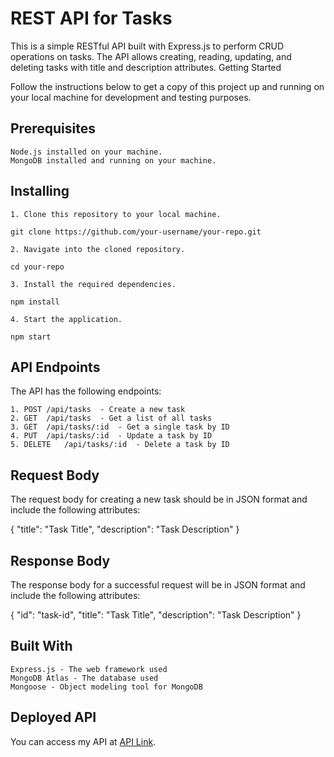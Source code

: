 # REST API for Tasks

This is a simple RESTful API built with Express.js to perform CRUD operations on tasks. The API allows creating, reading, updating, and deleting tasks with title and description attributes.
Getting Started

Follow the instructions below to get a copy of this project up and running on your local machine for development and testing purposes.

## Prerequisites

    Node.js installed on your machine.
    MongoDB installed and running on your machine.

## Installing

    1. Clone this repository to your local machine.
    
    git clone https://github.com/your-username/your-repo.git

    2. Navigate into the cloned repository.

    cd your-repo

    3. Install the required dependencies.

    npm install

    4. Start the application.

    npm start

## API Endpoints

The API has the following endpoints:

    1. POST	/api/tasks	- Create a new task
    2. GET	/api/tasks	- Get a list of all tasks
    3. GET	/api/tasks/:id	- Get a single task by ID
    4. PUT	/api/tasks/:id	- Update a task by ID
    5. DELETE	/api/tasks/:id	- Delete a task by ID

## Request Body

The request body for creating a new task should be in JSON format and include the following attributes:

{
    "title": "Task Title",
    "description": "Task Description"
}

## Response Body

The response body for a successful request will be in JSON format and include the following attributes:

{
    "id": "task-id",
    "title": "Task Title",
    "description": "Task Description"
}

## Built With

    Express.js - The web framework used
    MongoDB Atlas - The database used
    Mongoose - Object modeling tool for MongoDB
    
## Deployed API

You can access my API at [API Link](https://rest-api-using-express.onrender.com).
